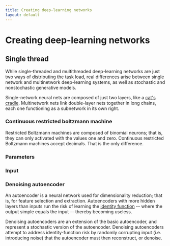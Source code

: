 ```yaml
---
title: Creating deep-learning networks
layout: default
---
```


# Creating deep-learning networks

## Single thread

While single-threaded and multithreaded deep-learning networks are just two ways of distributing the task load, real differences arise between single network and multinetwork deep-learning systems, as well as stochastic and nonstochastic generative models.

Single-network neural nets are composed of just two layers, like a [cat's cradle](https://en.wikipedia.org/wiki/File:Cat's_cradle_soldier's_bed.png). Multinetwork nets link double-layer nets together in long chains, each one functioning as a subnetwork in its own right. 

### Continuous restricted boltzmann machine

Restricted Boltzmann machines are composed of binomial neurons; that is, they can only activated with the values one and zero. Continuous restricted Boltzmann machines accept decimals. That is the only difference. 

### Parameters

### Input

### Denoising autoencoder

An autoencoder is a neural network used for dimensionality reduction; that is, for feature selection and extraction. Autoencoders with more hidden layers than inputs run the risk of learning the [identity function](https://en.wikipedia.org/wiki/Identity_function) -- where the output simple equals the input -- thereby becoming useless. 

Denoising autoencoders are an extension of the basic autoencoder, and represent a stochastic version of the autoencoder. Denoising autoencoders attempt to address identity-function risk by randomly corrupting input (i.e. introducing noise) that the autoencoder must then reconstruct, or denoise. 
<!---
### parameters

### input

### initiating a denoising autoencoder

Setting up a single-thread denoising autoencoder is easy. 

To create the machine, you simply instantiate an object of the class [CLASS].

CODE BLOCK MACHINE CREATION TK

Next, create a training set for the machine. For the sake of visual brevity, a toy, two-dimensional data set is included in the code below. (With large-scale projects, training sets are clearly much more substantial.)

CODE BLOCK TRAINING SET TK

Now that you have instantiated the machine and created the training set, it's time to train the network. 

CODE BLOCK TRAINING THE MACHINE TK

You can test your trained network by feeding it unstructured data and checking the output. 

Here are the code blocks for a multithread denoising autoencoder:

Create the machine:

CODE BLOCK MACHINE CREATION TK

Create the training set:

CODE BLOCK TRAINING SET TK

Train the machine:

CODE BLOCK TRAINING THE MACHINE TK
